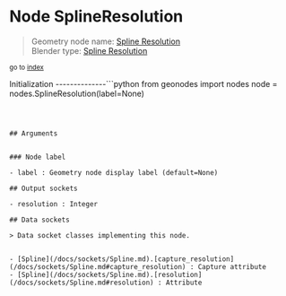 
# Node SplineResolution

> Geometry node name: [Spline Resolution](https://docs.blender.org/manual/en/latest/modeling/geometry_nodes/curve/spline_resolution.html)<br>
  Blender type: [Spline Resolution](https://docs.blender.org/api/current/bpy.types.GeometryNodeInputSplineResolution.html)
  
<sub>go to [index](/docs/index.md)</sub>

Initialization
--------------```python
from geonodes import nodes
node = nodes.SplineResolution(label=None)
```



## Arguments


### Node label

- label : Geometry node display label (default=None)

## Output sockets

- resolution : Integer

## Data sockets

> Data socket classes implementing this node.
  
  
- [Spline](/docs/sockets/Spline.md).[capture_resolution](/docs/sockets/Spline.md#capture_resolution) : Capture attribute
- [Spline](/docs/sockets/Spline.md).[resolution](/docs/sockets/Spline.md#resolution) : Attribute
  
